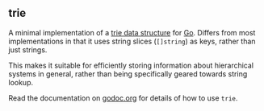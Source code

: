 ## trie

A minimal implementation of a [trie data structure][trie] for [Go]. Differs
from most implementations in that it uses string slices (`[]string`) as keys,
rather than just strings.

This makes it suitable for efficiently storing information about hierarchical
systems in general, rather than being specifically geared towards string lookup.

Read the documentation on [godoc.org][docs] for details of how to use `trie`.

[docs]: http://godoc.org/github.com/alphagov/router/trie
[go]: http://golang.org
[trie]: https://en.wikipedia.org/wiki/Trie
